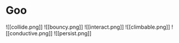 # Goo

![[collide.png]] ![[bouncy.png]] ![[interact.png]] ![[climbable.png]] ![[conductive.png]] ![[persist.png]]